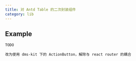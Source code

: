```yaml
---
title: 对 Antd Table 的二次封装组件
category: lib
---
```


## Example

```
TODO

改为使用 dms-kit 下的 ActionButton，解除与 react router 的耦合
```
